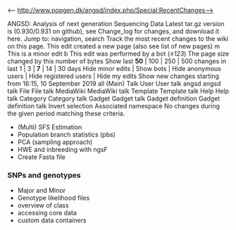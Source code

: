 <-- http://www.popgen.dk/angsd/index.php/Special:RecentChanges-->

ANGSD: Analysis of next generation Sequencing Data
Latest tar.gz version is (0.930/0.931 on github), see Change_log for changes, and download it  here.
Jump to: navigation, search
Track the most recent changes to the wiki on this page.
This edit created a new page (also see list of new pages) m
This is a minor edit b
This edit was performed by a bot (_±123_)
The page size changed by this number of bytes
Show last **50** | 100 | 250 | 500 changes in last 1 | 3 | **7** | 14 | 30 days 
Hide minor edits | Show bots | Hide anonymous users | Hide registered users | Hide my edits 
Show new changes starting from 16:15, 10 September 2019
all (Main) Talk User User talk angsd angsd talk File File talk MediaWiki MediaWiki talk Template Template talk Help Help talk Category Category talk Gadget Gadget talk Gadget definition Gadget definition talk Invert selection Associated namespace
No changes during the given period matching these criteria.
* (Multi) SFS Estimation
* Population branch statistics (pbs)
* PCA (sampling approach)
* HWE and inbreeding with ngsF
* Create Fasta file
### SNPs and genotypes
* Major and Minor
* Genotype likelihood files
* overview of class
* accessing core data
* custom data containers